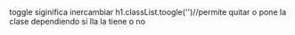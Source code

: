 ##

toggle siginifica inercambiar
h1.classList.toogle('')//permite quitar o pone la clase dependiendo si lla la tiene o no
